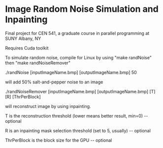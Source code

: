# Image Random Noise Simulation and Inpainting
Final project for CEN 541, a graduate course in parallel programming at SUNY Albany, NY

Requires Cuda toolkit

To simulate random noise, compile for Linux by using "make randNoise" then "make randNoiseRemover"

./randNoise [inputImageName.bmp] [outputImageName.bmp] 50

will add 50% salt-and-pepper noise to an image

./randNoiseRemover [inputImageName.bmp] [outputImageName.bmp] [T] [R] [ThrPerBlock]

will reconstruct image by using inpainting.

T is the reconstruction threshold (lower means better result, min=0) -- optional

R is an inpainting mask selection threshold (set to 5, usually) -- optional

ThrPerBlock is the block size for the GPU -- optional
